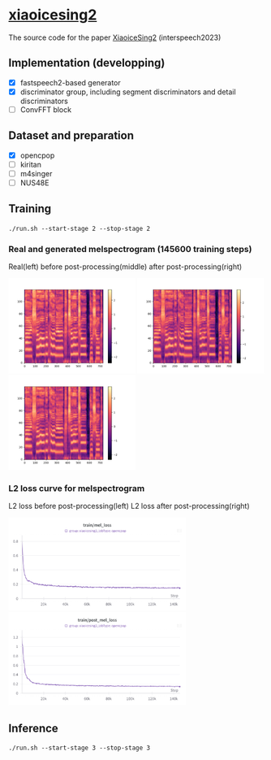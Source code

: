 # [xiaoicesing2](https://www.isca-speech.org/archive/interspeech_2023/chunhui23_interspeech.html)
The source code for the paper [XiaoiceSing2](https://www.isca-speech.org/archive/interspeech_2023/chunhui23_interspeech.html) (interspeech2023)

## Implementation (developping)

- [x] fastspeech2-based generator
- [x] discriminator group, including segment discriminators and detail discriminators
- [ ] ConvFFT block

## Dataset and preparation

- [x] opencpop
- [ ] kiritan
- [ ] m4singer
- [ ] NUS48E

## Training

```
./run.sh --start-stage 2 --stop-stage 2
```

### Real and generated melspectrogram (145600 training steps)

Real(left) before post-processing(middle) after post-processing(right)

<div style="display:inline-block">
  <img src="pics/2085003136_145600.png" alt="real" width="250">
  <img src="pics/before_2085003136_145600.png" alt="before" width="250">
  <img src="pics/after_2085003136_145600.png" alt="after" width="250">
</div>

### L2 loss curve for melspectrogram

L2 loss before post-processing(left) L2 loss after post-processing(right)

<div style="display:inline-block">
  <img src="pics/before_mel_l2_loss.png" alt="before" width="350">
  <img src="pics/post_mel_l2_loss.png" alt="after" width="350">
</div>

## Inference

```
./run.sh --start-stage 3 --stop-stage 3
```
